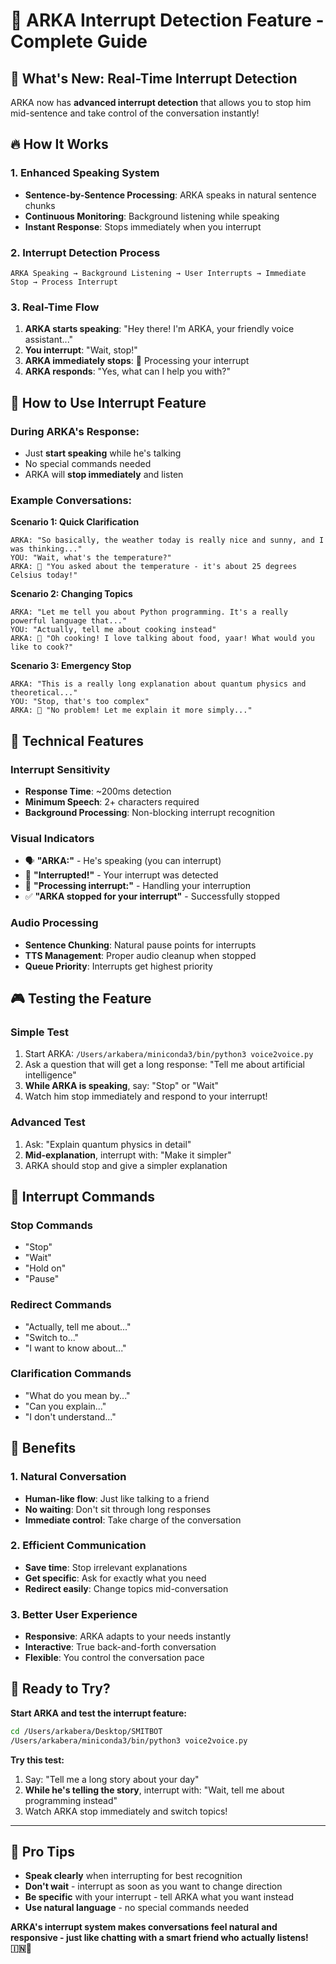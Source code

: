 # 🛑 ARKA Interrupt Detection Feature - Complete Guide

## 🎯 **What's New: Real-Time Interrupt Detection**

ARKA now has **advanced interrupt detection** that allows you to stop him mid-sentence and take control of the conversation instantly!

## 🔥 **How It Works**

### **1. Enhanced Speaking System**
- **Sentence-by-Sentence Processing**: ARKA speaks in natural sentence chunks
- **Continuous Monitoring**: Background listening while speaking
- **Instant Response**: Stops immediately when you interrupt

### **2. Interrupt Detection Process**
```
ARKA Speaking → Background Listening → User Interrupts → Immediate Stop → Process Interrupt
```

### **3. Real-Time Flow**
1. **ARKA starts speaking**: "Hey there! I'm ARKA, your friendly voice assistant..."
2. **You interrupt**: "Wait, stop!"
3. **ARKA immediately stops**: 🛑 Processing your interrupt
4. **ARKA responds**: "Yes, what can I help you with?"

## 🎤 **How to Use Interrupt Feature**

### **During ARKA's Response:**
- Just **start speaking** while he's talking
- No special commands needed
- ARKA will **stop immediately** and listen

### **Example Conversations:**

**Scenario 1: Quick Clarification**
```
ARKA: "So basically, the weather today is really nice and sunny, and I was thinking..."
YOU: "Wait, what's the temperature?"
ARKA: 🛑 "You asked about the temperature - it's about 25 degrees Celsius today!"
```

**Scenario 2: Changing Topics**
```
ARKA: "Let me tell you about Python programming. It's a really powerful language that..."
YOU: "Actually, tell me about cooking instead"
ARKA: 🛑 "Oh cooking! I love talking about food, yaar! What would you like to cook?"
```

**Scenario 3: Emergency Stop**
```
ARKA: "This is a really long explanation about quantum physics and theoretical..."
YOU: "Stop, that's too complex"
ARKA: 🛑 "No problem! Let me explain it more simply..."
```

## 🔧 **Technical Features**

### **Interrupt Sensitivity**
- **Response Time**: ~200ms detection
- **Minimum Speech**: 2+ characters required
- **Background Processing**: Non-blocking interrupt recognition

### **Visual Indicators**
- 🗣️ **"ARKA:"** - He's speaking (you can interrupt)
- 🛑 **"Interrupted!"** - Your interrupt was detected
- 🔄 **"Processing interrupt:"** - Handling your interruption
- ✅ **"ARKA stopped for your interrupt"** - Successfully stopped

### **Audio Processing**
- **Sentence Chunking**: Natural pause points for interrupts
- **TTS Management**: Proper audio cleanup when stopped
- **Queue Priority**: Interrupts get highest priority

## 🎮 **Testing the Feature**

### **Simple Test**
1. Start ARKA: `/Users/arkabera/miniconda3/bin/python3 voice2voice.py`
2. Ask a question that will get a long response: "Tell me about artificial intelligence"
3. **While ARKA is speaking**, say: "Stop" or "Wait"
4. Watch him stop immediately and respond to your interrupt!

### **Advanced Test**
1. Ask: "Explain quantum physics in detail"
2. **Mid-explanation**, interrupt with: "Make it simpler"
3. ARKA should stop and give a simpler explanation

## 🔄 **Interrupt Commands**

### **Stop Commands**
- "Stop"
- "Wait"
- "Hold on"
- "Pause"

### **Redirect Commands**
- "Actually, tell me about..."
- "Switch to..."
- "I want to know about..."

### **Clarification Commands**
- "What do you mean by..."
- "Can you explain..."
- "I don't understand..."

## 🌟 **Benefits**

### **1. Natural Conversation**
- **Human-like flow**: Just like talking to a friend
- **No waiting**: Don't sit through long responses
- **Immediate control**: Take charge of the conversation

### **2. Efficient Communication**
- **Save time**: Stop irrelevant explanations
- **Get specific**: Ask for exactly what you need
- **Redirect easily**: Change topics mid-conversation

### **3. Better User Experience**
- **Responsive**: ARKA adapts to your needs instantly
- **Interactive**: True back-and-forth conversation
- **Flexible**: You control the conversation pace

## 🚀 **Ready to Try?**

**Start ARKA and test the interrupt feature:**
```bash
cd /Users/arkabera/Desktop/SMITBOT
/Users/arkabera/miniconda3/bin/python3 voice2voice.py
```

**Try this test:**
1. Say: "Tell me a long story about your day"
2. **While he's telling the story**, interrupt with: "Wait, tell me about programming instead"
3. Watch ARKA stop immediately and switch topics!

---

## 🎯 **Pro Tips**

- **Speak clearly** when interrupting for best recognition
- **Don't wait** - interrupt as soon as you want to change direction
- **Be specific** with your interrupt - tell ARKA what you want instead
- **Use natural language** - no special commands needed

**ARKA's interrupt system makes conversations feel natural and responsive - just like chatting with a smart friend who actually listens! 🇮🇳🤖**
